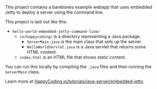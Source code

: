 This project contains a barebones example webapp that uses embedded Jetty to deploy a server using the command line.

This project is laid out like this:

- `hello-world-embedded-jetty-command-line/`
  - `io/happycoding/` is a directory representing a Java package.
    - `ServerMain.java` is the main class that sets up the server.
    - `HelloWorldServlet.java` is a Java servlet that returns some HTML content.
  - `index.html` is an HTML file that shows static content.

You can run this locally by compiling the `.java` files and then running the `ServerMain` class.

Learn more at [HappyCoding.io/tutorials/java-server/embedded-jetty](https://happycoding.io/tutorials/java-server/embedded-jetty).